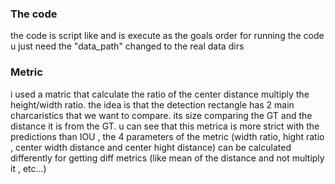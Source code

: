 ### The code
the code is script like and is execute as the goals order
for running the code u just need the "data_path" changed to the real data dirs

### Metric
i used a matric that calculate the ratio of the center distance multiply the height/width ratio. 
the idea is that the detection rectangle has 2 main charcaristics that we want to compare. 
its size comparing the  GT and the distance it is from the GT. u can see that this metrica is more strict with the predictions than IOU , the 4 parameters of the metric (width ratio, hight ratio , center width distance and center hight distance) can be calculated differently for getting diff metrics (like mean of the distance and not multiply it , etc...)
